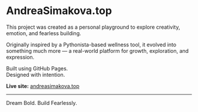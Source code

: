 # AndreaSimakova.top

This project was created as a personal playground to explore creativity, emotion, and fearless building.

Originally inspired by a Pythonista-based wellness tool, it evolved into something much more — a real-world platform for growth, exploration, and expression.

Built using GitHub Pages.  
Designed with intention.

**Live site:** [andreasimakova.top](https://andreasimakova.top)

---

Dream Bold. Build Fearlessly.
